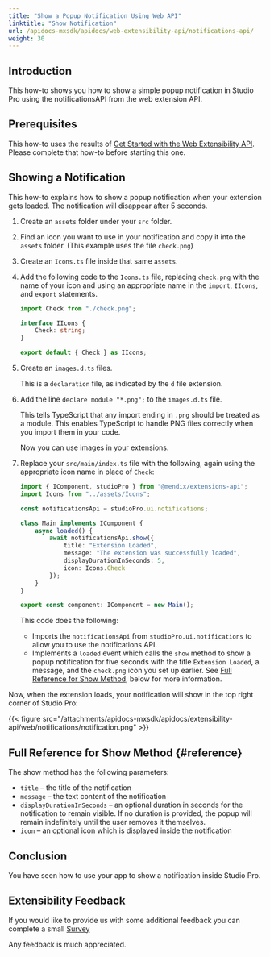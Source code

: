 ```yaml
---
title: "Show a Popup Notification Using Web API"
linktitle: "Show Notification"
url: /apidocs-mxsdk/apidocs/web-extensibility-api/notifications-api/
weight: 30
---
```


## Introduction

This how-to shows you how to show a simple popup notification in Studio Pro using the notificationsAPI from the web extension API.

## Prerequisites

This how-to uses the results of [Get Started with the Web Extensibility API](/apidocs-mxsdk/apidocs/web-extensibility-api/getting-started/). Please complete that how-to before starting this one.

## Showing a Notification

This how-to explains how to show a popup notification when your extension gets loaded. The notification will disappear after 5 seconds.

1. Create an `assets` folder under your `src` folder.
2. Find an icon you want to use in your notification and copy it into the `assets` folder. (This example uses the file `check.png`)
3. Create an `Icons.ts` file inside that same `assets`.
4. Add the following code to the `Icons.ts` file, replacing `check.png` with the name of your icon and using an appropriate name in the `import`, `IIcons`, and `export` statements.

    ```typescript
    import Check from "./check.png";

    interface IIcons {
        Check: string;
    }

    export default { Check } as IIcons;
    ```

5. Create an `images.d.ts` files.

    This is a `declaration` file, as indicated by the `d` file extension.
    
6. Add the line `declare module "*.png";` to the `images.d.ts` file.

    This tells TypeScript that any import ending in `.png` should be treated as a module. This enables TypeScript to handle PNG files correctly when you import them in your code.

    Now you can use images in your extensions. 

7. Replace your `src/main/index.ts` file with the following, again using the appropriate icon name in place of `Check`:

    ```typescript
    import { IComponent, studioPro } from "@mendix/extensions-api";
    import Icons from "../assets/Icons";

    const notificationsApi = studioPro.ui.notifications;

    class Main implements IComponent {
        async loaded() {
            await notificationsApi.show({
                title: "Extension Loaded",
                message: "The extension was successfully loaded",
                displayDurationInSeconds: 5,
                icon: Icons.Check
            });
        }
    }

    export const component: IComponent = new Main();
    ```

    This code does the following:
    
    * Imports the `notificationsApi` from `studioPro.ui.notifications` to allow you to use the notifications API.
    * Implements a `loaded` event which calls the `show` method to show a popup notification for five seconds with the title `Extension Loaded`, a message, and the `check.png` icon you set up earlier. See [Full Reference for Show Method](#reference), below for more information.

Now, when the extension loads, your notification will show in the top right corner of Studio Pro:

{{< figure src="/attachments/apidocs-mxsdk/apidocs/extensibility-api/web/notifications/notification.png" >}}

## Full Reference for Show Method {#reference}

The show method has the following parameters:

* `title` – the title of the notification
* `message` – the text content of the notification
* `displayDurationInSeconds` – an optional duration in seconds for the notification to remain visible. If no duration is provided, the popup will remain indefinitely until the user removes it themselves.
* `icon` – an optional icon which is displayed inside the notification

## Conclusion

You have seen how to use your app to show a notification inside Studio Pro.

## Extensibility Feedback

If you would like to provide us with some additional feedback you can complete a small [Survey](https://survey.alchemer.eu/s3/90801191/Extensibility-Feedback)

Any feedback is much appreciated.